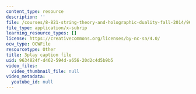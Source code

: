 ```yaml
---
content_type: resource
description: ''
file: /courses/8-821-string-theory-and-holographic-duality-fall-2014/9634824fd462594da65620d2c4d5b9b5_hIvrYfwUyZQ.vtt
file_type: application/x-subrip
learning_resource_types: []
license: https://creativecommons.org/licenses/by-nc-sa/4.0/
ocw_type: OCWFile
resourcetype: Other
title: 3play caption file
uid: 9634824f-d462-594d-a656-20d2c4d5b9b5
video_files:
  video_thumbnail_file: null
video_metadata:
  youtube_id: null
---
```

